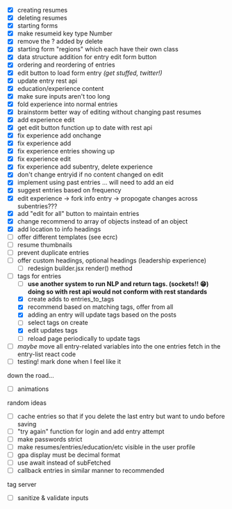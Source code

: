 - [x] creating resumes
- [x] deleting resumes
- [x] starting forms
- [x] make resumeid key type Number
- [x] remove the ? added by delete
- [x] starting form "regions" which each have their own class
- [x] data structure addition for entry edit form button
- [x] ordering and reordering of entries
- [x] edit button to load form entry *(get stuffed, twitter!)*
- [x] update entry rest api
- [x] education/experience content
- [x] make sure inputs aren't too long
- [x] fold experience into normal entries
- [x] brainstorm better way of editing without changing past resumes
- [x] add experience edit
- [x] get edit button function up to date with rest api
- [x] fix experience add onchange
- [x] fix experience add
- [x] fix experience entries showing up
- [x] fix experience edit
- [x] fix experience add subentry, delete experience
- [x] don't change entryid if no content changed on edit
- [x] implement using past entries ... will need to add an eid
- [x] suggest entries based on frequency
- [x] edit experience -> fork info entry -> propogate changes across subentries???
- [x] add "edit for all" button to maintain entries
- [x] change recommend to array of objects instead of an object
- [x] add location to info headings
- [ ] offer different templates (see ecrc)
- [ ] resume thumbnails
- [ ] prevent duplicate entries
- [ ] offer custom headings, optional headings (leadership experience)
  - [ ] redesign builder.jsx render() method
- [ ] tags for entries
  - [ ] **use another system to run NLP and return tags. (sockets!! 😁) doing so with rest api would not conform with rest standards**
  - [x] create adds to entries_to_tags
  - [x] recommend based on matching tags, offer from all
  - [x] adding an entry will update tags based on the posts
  - [ ] select tags on create
  - [x] edit updates tags
  - [ ] reload page periodically to update tags
- [ ] *maybe* move all entry-related variables into the one entries fetch in the entry-list react code
- [ ] testing! mark done when I feel like it

down the road...
- [ ] animations

random ideas
- [ ] cache entries so that if you delete the last entry but want to undo before saving
- [ ] "try again" function for login and add entry attempt
- [ ] make passwords strict
- [ ] make resumes/entries/education/etc visible in the user profile
- [ ] gpa display must be decimal format
- [ ] use await instead of subFetched
- [ ] callback entries in similar manner to recommended

tag server
- [ ] sanitize & validate inputs